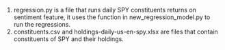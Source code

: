 1. regression.py is a file that runs daily SPY constituents returns on sentiment feature, it uses the function in new_regression_model.py to run the regressions.
2. constituents.csv and holdings-daily-us-en-spy.xlsx are files that contain constituents of SPY and their holdings.
